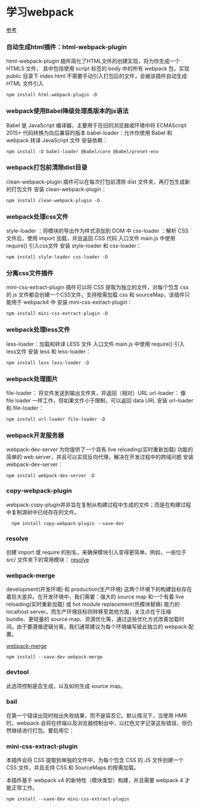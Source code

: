 # 学习webpack

[参考](https://juejin.cn/post/6904538360249843719#heading-7)



### 自动生成html插件：html-webpack-plugin
html-webpack-plugin 插件简化了HTML文件的创建实现，将为你生成一个 HTML5 文件， 其中包括使用 script 标签的 body 中的所有 webpack 包，实现 public 目录下 index.html 不需要手动引入打包后的文件，会被该插件自动生成 HTML 文件引入
```
npm install html-webpack-plugin -D
```

### webpack使用Babel降级处理高版本的js语法 
Babel 是 JavaScript 编译器，主要用于在旧的浏览器或环境中将 ECMAScript 2015+ 代码转换为向后兼容的版本 babel-loader：允许你使用 Babel 和 webpack 转译 JavaScript 文件 安装依赖：
```
npm install -D babel-loader @babel/core @babel/preset-env
```

### webpack打包前清除dist目录
clean-webpack-plugin 插件可以在每次打包前清除 dist 文件夹，再打包生成新的打包文件 安装 clean-webpack-plugin：
```
npm install clean-webpack-plugin -D
```
### webpack处理css文件
style-loader ：将模块的导出作为样式添加到 DOM 中
css-loader ：解析 CSS 文件后，使用 import 加载，并且返回 CSS 代码
入口文件 main.js 中使用 require() 引入css文件
安装 style-loader 和 css-loader：

```
npm install style-loader css-loader -D
```


### 分离css文件插件
mini-css-extract-plugin 插件可以将 CSS 提取为独立的文件，对每个包含 css 的 js 文件都会创建一个CSS文件，支持按需加载 css 和 sourceMap，该插件只能用于 webpack4 中
安装 mini-css-extract-plugin：

```
npm install mini-css-extract-plugin -D
```

### webpack处理less文件

less-loader：加载和转译 LESS 文件 入口文件 main.js 中使用 require() 引入less文件 安装 less 和 less-loader：

```
npm install less less-loader -D
```

### webpack处理图片

file-loader： 将文件发送到输出文件夹，并返回（相对）URL url-loader： 像 file loader 一样工作，但如果文件小于限制，可以返回 data URL 安装 url-loader 和 file-loader：

```
npm install url-loader file-loader -D
```

### webpack开发服务器

webpack-dev-server 为你提供了一个具有 live reloading(实时重新加载) 功能的简单的 web server，并且可以实现反向代理，解决在开发过程中的跨域问题 安装 webpack-dev-server：

```
npm install webpack-dev-server -D
```

### copy-webpack-plugin
webpack-copy-plugin并非旨在复制从构建过程中生成的文件；而是在构建过程中复制源树中已经存在的文件。

```
  npm install copy-webpack-plugin --save-dev
```

### resolve

创建 import 或 require 的别名，来确保模块引入变得更简单。例如，一些位于 src/ 文件夹下的常用模块：
[resolve](https://webpack.docschina.org/configuration/resolve/#root)

###  webpack-merge

development(开发环境) 和 production(生产环境) 这两个环境下的构建目标存在着巨大差异。在开发环境中，我们需要：强大的 source map 和一个有着 live reloading(实时重新加载) 或 hot module replacement(热模块替换) 能力的 localhost server。而生产环境目标则转移至其他方面，关注点在于压缩 bundle、更轻量的 source map、资源优化等，通过这些优化方式改善加载时间。由于要遵循逻辑分离，我们通常建议为每个环境编写彼此独立的 webpack 配置。

[webpack-merge](https://webpack.docschina.org/guides/production/#setup)

```
npm install --save-dev webpack-merge
```


### devtool

此选项控制是否生成，以及如何生成 source map。

### bail

在第一个错误出现时抛出失败结果，而不是容忍它。默认情况下，当使用 HMR 时，webpack 会将在终端以及浏览器控制台中，以红色文字记录这些错误，但仍然继续进行打包。要启用它：

### mini-css-extract-plugin

本插件会将 CSS 提取到单独的文件中，为每个包含 CSS 的 JS 文件创建一个 CSS 文件，并且支持 CSS 和 SourceMaps 的按需加载。

本插件基于 webpack v4 的新特性（模块类型）构建，并且需要 webpack 4 才能正常工作。

```
npm install --save-dev mini-css-extract-plugin
```




